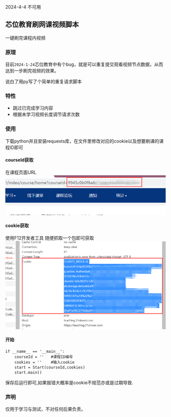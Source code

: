 2024-4-4 不可用

## 芯位教育刷网课视频脚本
一键刷完课程内视频

### 原理
目前`2024-1-24`芯位教育中有个bug，就是可以重复提交观看视频节点数据，从而达到一步刷完视频的效果。

说白了用py写了个简单的重复请求脚本

### 特性
- 跳过已完成学习内容
- 根据未学习视频长度调节请求次数

### 使用
下载python并且安装requests库，在文件里修改对应的cookie以及想要刷课的课程ID即可
#### courseId获取
在课程页面URL
![](https://raw.githubusercontent.com/Evileyesaint/51xinwei/main/id.png)

#### cookie获取
使用F12开发者工具 随便抓取一个包即可获取
![](https://raw.githubusercontent.com/Evileyesaint/51xinwei/main/cookie.png)


#### 开始
```
if __name__ == '__main__':
    courseId = ''   #课程ID编号
    cookies = ''    #输入cookie
    start = Start(courseId,cookies)
    start.main()
```
保存后运行即可,如果报错大概率是cookie不规范亦或是过期导致.

### 声明
仅用于学习与测试，不对任何后果负责。
